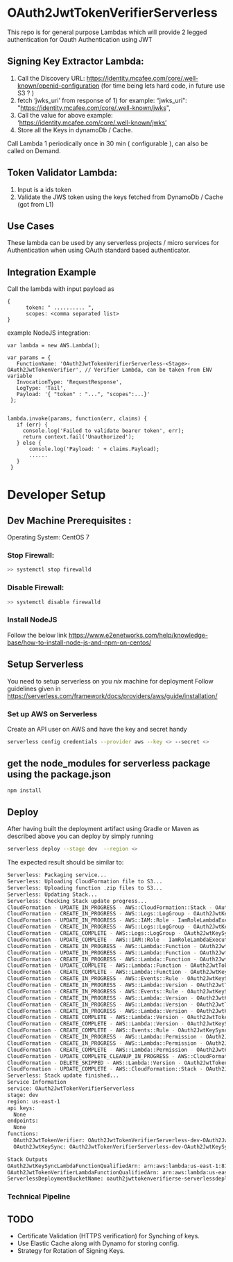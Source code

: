# OAuth2JwtTokenVerifierServerless
This repo is for general purpose Lambdas which will provide 2 legged authentication for Oauth Authentication using JWT

## Signing Key Extractor Lambda:
1)	Call the Discovery URL: https://identity.mcafee.com/core/.well-known/openid-configuration   (for time being lets hard code, in future use S3 ? )
2)	fetch ‘jwks_uri’ from response of 1) for example: “jwks_uri": "https://identity.mcafee.com/core/.well-known/jwks",
3)	Call the value for above example: ‘https://identity.mcafee.com/core/.well-known/jwks’
4)	Store all the Keys in dynamoDb / Cache.

Call Lambda 1 periodically once in 30 min ( configurable ), can also be called on Demand.


## Token Validator Lambda:
                
1)	Input is a ids token
2)	Validate the JWS token using the keys fetched from DynamoDb / Cache (got from L1)

## Use Cases

These lambda can be used by any serverless projects / micro services for Authentication when using OAuth standard based authenticator.

## Integration Example

 Call the lambda with input payload as
 ```
 {
       token: " .......... ",
       scopes: <comma separated list>
 }
 ```
 
 example NodeJS integration:
 
 ```
 var lambda = new AWS.Lambda();
 
 var params = {
    FunctionName: 'OAuth2JwtTokenVerifierServerless-<Stage>-OAuth2JwtTokenVerifier', // Verifier Lambda, can be taken from ENV variable
    InvocationType: 'RequestResponse',
    LogType: 'Tail',
    Payload: '{ "token" : "...", "scopes":...}'
  };


 lambda.invoke(params, function(err, claims) {
    if (err) {
      console.log('Failed to validate bearer token', err);
      return context.fail('Unauthorized');
    } else {
        console.log('Payload: ' + claims.Payload);
        ......
    }
  }
 ```
 

# Developer Setup

## Dev Machine Prerequisites :

Operating System: CentOS 7
### Stop Firewall: 
```bash
>> systemctl stop firewalld
```
### Disable Firewall:
```bash
>> systemctl disable firewalld
```

### Install NodeJS

Follow the below link
https://www.e2enetworks.com/help/knowledge-base/how-to-install-node-js-and-npm-on-centos/ 


## Setup Serverless

You need to setup serverless on you *nix* machine for deployment
Follow guidelines given in https://serverless.com/framework/docs/providers/aws/guide/installation/  

### Set up AWS on Serverless

Create an API user on AWS and have the key and secret handy

```bash
serverless config credentials --provider aws --key <> --secret <>
```
## get the node_modules for serverless package using the package.json
```bash
npm install
```

## Deploy

After having built the deployment artifact using Gradle or Maven as described above you can deploy by simply running

```bash
serverless deploy --stage dev  --region <>
```

The expected result should be similar to:
```bash
Serverless: Packaging service...
Serverless: Uploading CloudFormation file to S3...
Serverless: Uploading function .zip files to S3...
Serverless: Updating Stack...
Serverless: Checking Stack update progress...
CloudFormation - UPDATE_IN_PROGRESS - AWS::CloudFormation::Stack - OAuth2JwtTokenVerifierServerless-dev
CloudFormation - CREATE_IN_PROGRESS - AWS::Logs::LogGroup - OAuth2JwtKeySyncLogGroup
CloudFormation - UPDATE_IN_PROGRESS - AWS::IAM::Role - IamRoleLambdaExecution
CloudFormation - CREATE_IN_PROGRESS - AWS::Logs::LogGroup - OAuth2JwtKeySyncLogGroup
CloudFormation - CREATE_COMPLETE - AWS::Logs::LogGroup - OAuth2JwtKeySyncLogGroup
CloudFormation - UPDATE_COMPLETE - AWS::IAM::Role - IamRoleLambdaExecution
CloudFormation - CREATE_IN_PROGRESS - AWS::Lambda::Function - OAuth2JwtKeySyncLambdaFunction
CloudFormation - UPDATE_IN_PROGRESS - AWS::Lambda::Function - OAuth2JwtTokenVerifierLambdaFunction
CloudFormation - CREATE_IN_PROGRESS - AWS::Lambda::Function - OAuth2JwtKeySyncLambdaFunction
CloudFormation - UPDATE_COMPLETE - AWS::Lambda::Function - OAuth2JwtTokenVerifierLambdaFunction
CloudFormation - CREATE_COMPLETE - AWS::Lambda::Function - OAuth2JwtKeySyncLambdaFunction
CloudFormation - CREATE_IN_PROGRESS - AWS::Events::Rule - OAuth2JwtKeySyncEventsRuleSchedule1
CloudFormation - CREATE_IN_PROGRESS - AWS::Lambda::Version - OAuth2JwtTokenVerifierLambdaVersionnNDstv6JeQVWv5bZfEQTvVZn7hh4DS84hLfR1k1NIs
CloudFormation - CREATE_IN_PROGRESS - AWS::Events::Rule - OAuth2JwtKeySyncEventsRuleSchedule1
CloudFormation - CREATE_IN_PROGRESS - AWS::Lambda::Version - OAuth2JwtKeySyncLambdaVersionnNDstv6JeQVWv5bZfEQTvVZn7hh4DS84hLfR1k1NIs
CloudFormation - CREATE_IN_PROGRESS - AWS::Lambda::Version - OAuth2JwtTokenVerifierLambdaVersionnNDstv6JeQVWv5bZfEQTvVZn7hh4DS84hLfR1k1NIs
CloudFormation - CREATE_IN_PROGRESS - AWS::Lambda::Version - OAuth2JwtKeySyncLambdaVersionnNDstv6JeQVWv5bZfEQTvVZn7hh4DS84hLfR1k1NIs
CloudFormation - CREATE_COMPLETE - AWS::Lambda::Version - OAuth2JwtTokenVerifierLambdaVersionnNDstv6JeQVWv5bZfEQTvVZn7hh4DS84hLfR1k1NIs
CloudFormation - CREATE_COMPLETE - AWS::Lambda::Version - OAuth2JwtKeySyncLambdaVersionnNDstv6JeQVWv5bZfEQTvVZn7hh4DS84hLfR1k1NIs
CloudFormation - CREATE_COMPLETE - AWS::Events::Rule - OAuth2JwtKeySyncEventsRuleSchedule1
CloudFormation - CREATE_IN_PROGRESS - AWS::Lambda::Permission - OAuth2JwtKeySyncLambdaPermissionEventsRuleSchedule1
CloudFormation - CREATE_IN_PROGRESS - AWS::Lambda::Permission - OAuth2JwtKeySyncLambdaPermissionEventsRuleSchedule1
CloudFormation - CREATE_COMPLETE - AWS::Lambda::Permission - OAuth2JwtKeySyncLambdaPermissionEventsRuleSchedule1
CloudFormation - UPDATE_COMPLETE_CLEANUP_IN_PROGRESS - AWS::CloudFormation::Stack - OAuth2JwtTokenVerifierServerless-dev
CloudFormation - DELETE_SKIPPED - AWS::Lambda::Version - OAuth2JwtTokenVerifierLambdaVersionFmtIVCtcF9AScGhoCrpRrY3RH5BciVDTU9DB541ZaE
CloudFormation - UPDATE_COMPLETE - AWS::CloudFormation::Stack - OAuth2JwtTokenVerifierServerless-dev
Serverless: Stack update finished...
Service Information
service: OAuth2JwtTokenVerifierServerless
stage: dev
region: us-east-1
api keys:
  None
endpoints:
  None
functions:
  OAuth2JwtTokenVerifier: OAuth2JwtTokenVerifierServerless-dev-OAuth2JwtTokenVerifier
  OAuth2JwtKeySync: OAuth2JwtTokenVerifierServerless-dev-OAuth2JwtKeySync

Stack Outputs
OAuth2JwtKeySyncLambdaFunctionQualifiedArn: arn:aws:lambda:us-east-1:811797731536:function:OAuth2JwtTokenVerifierServerless-dev-OAuth2JwtKeySync:1
OAuth2JwtTokenVerifierLambdaFunctionQualifiedArn: arn:aws:lambda:us-east-1:811797731536:function:OAuth2JwtTokenVerifierServerless-dev-OAuth2JwtTokenVerifier:2
ServerlessDeploymentBucketName: oauth2jwttokenverifierse-serverlessdeploymentbuck-g3nf2wcac4zz
```

### Technical Pipeline

## TODO
- Certificate Validation (HTTPS verification) for Synching of keys.
- Use Elastic Cache along with Dynamo for storing config.
- Strategy for Rotation of Signing Keys.
